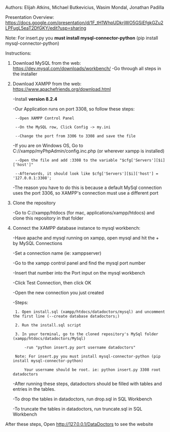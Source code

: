 ﻿Authors: 
Elijah Atkins, Michael Butkevicius, Wasim Mondal, Jonathan Padilla

Presentation Overview: https://docs.google.com/presentation/d/1F_tH1WhpUDkrjWO5GSiEfgkGZu2LPFugL5eaT2DfGKY/edit?usp=sharing

Note: For insert.py you **must install mysql-connector-python** (pip install mysql-connector-python)

Instructions:
1. Download MySQL from the web: https://dev.mysql.com/downloads/workbench/
	-Go through all steps in the installer
   
2. Download XAMPP from the web: https://www.apachefriends.org/download.html
	
 	-Install **version 8.2.4**
	
 	-Our Application runs on port 3308, so follow these steps:

   		--Open XAMPP Control Panel

   		--On the MySQL row, Click Config -> my.ini

   		--Change the port from 3306 to 3308 and save the file
   
   	-If you are on Windows OS, Go to C://xampp/myPhpAdmin/config.inc.php (or wherever xampp is installed)

   		--Open the file and add :3308 to the variable "$cfg['Servers'][$i]['host']"

   		--Afterwords, it should look like $cfg['Servers'][$i]['host'] = '127.0.0.1:3308';

   -The reason you have to do this is because a default MySql connection uses the port 3306, so XAMPP's connection must use a different port

4. Clone the repository
	
 	-Go to C://xampp/htdocs (for mac, applications/xampp/htdocs) and clone this repository in that folder

5. Connect the XAMPP database instance to mysql workbench:
	
   -Have apache and mysql running on xampp, open mysql and hit the + by MySQL Connections
	
   -Set a connection name (ie: xamppserver)
	
   -Go to the xampp control panel and find the mysql port number

   -Insert that number into the Port input on the mysql workbench

   -Click Test Connection, then click OK

   -Open the new connection you just created

    -Steps:

   		1. Open install.sql (xampp/htdocs/datadoctors/mysql) and uncomment the first line (--create database datadoctors;)

   		2. Run the install.sql script 

   		3. In your terminal, go to the cloned repository's MySql folder (xampp/htdocs/datadoctors/MySql)

   			-run "python insert.py port username datadoctors"

   		Note: For insert.py you must install mysql-connector-python (pip install mysql-connector-python)

   			Your username should be root. ie: python insert.py 3308 root datadoctors

    -After running these steps, datadoctors should be filled with tables and entries in the tables.

    -To drop the tables in datadoctors, run drop.sql in SQL Workbench

    -To truncate the tables in datadoctors, run truncate.sql in SQL Workbench


After these steps, Open http://127.0.0.1/DataDoctors to see the website
